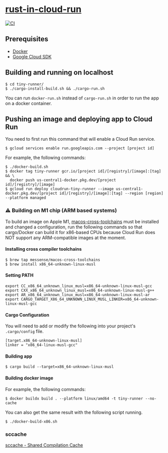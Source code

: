 # [rust-in-cloud-run](https://github.com/Crux-One/rust-in-cloud-run)

[![CI](https://github.com/Crux-One/rust-in-cloud-run/workflows/CI/badge.svg)](https://github.com/Crux-One/rust-in-cloud-run/actions?query=workflow%3ACI)


## Prerequisites
- [Docker](https://www.docker.com)
- [Google Cloud SDK](https://cloud.google.com/sdk/docs/install)

## Building and running on localhost
```
$ cd tiny-runner/
$ ./cargo-install-build.sh && ./cargo-run.sh
```

You can run `docker-run.sh` instead of `cargo-run.sh` in order to run the app on a docker container.

## Pushing an image and deploying app to Cloud Run
You need to first run this command that will enable a Cloud Run service.
```
$ gcloud services enable run.googleapis.com --project [project id]
```

For example, the following commands:
```
$ ./docker-build.sh
$ docker tag tiny-runner gcr.io/[project id]/[registry]/[image]:[tag] && \
  docker push us-central1-docker.pkg.dev/[project id]/[registry]/[image]
$ gcloud run deploy cloudrun-tiny-runner --image us-central1-docker.pkg.dev/[project id]/[registry]/[image]:[tag] --region [region] --platform managed
```

### :warning: Building on M1 chip (ARM based systems)
To build an image on Apple M1, [macos-cross-toolchains](https://github.com/messense/homebrew-macos-cross-toolchains) must be installed and changed a configuration, run the following commands so that cargo/Docker can build it for x86-based CPUs because Cloud Run does NOT support any ARM-compatible images at the moment.

#### Installing cross compiler toolchains
```
$ brew tap messense/macos-cross-toolchains
$ brew install x86_64-unknown-linux-musl
```

#### Setting PATH
```
export CC_x86_64_unknown_linux_musl=x86_64-unknown-linux-musl-gcc
export CXX_x86_64_unknown_linux_musl=x86_64-unknown-linux-musl-g++
export AR_x86_64_unknown_linux_musl=x86_64-unknown-linux-musl-ar
export CARGO_TARGET_X86_64_UNKNOWN_LINUX_MUSL_LINKER=x86_64-unknown-linux-musl-gcc
```

#### Cargo Configuration
You will need to add or modify the following into your project's `.cargo/config` file.

```
[target.x86_64-unknown-linux-musl]
linker = "x86_64-linux-musl-gcc"
```

#### Building app
```
$ cargo build --target=x86_64-unknown-linux-musl
```

#### Building docker image
For example, the following commands:
```
$ docker buildx build . --platform linux/amd64 -t tiny-runner --no-cache
```
You can also get the same result with the following script running.
```
$ ./docker-build-x86.sh
```


### sccache
[sccache - Shared Compilation Cache](https://github.com/mozilla/sccache)